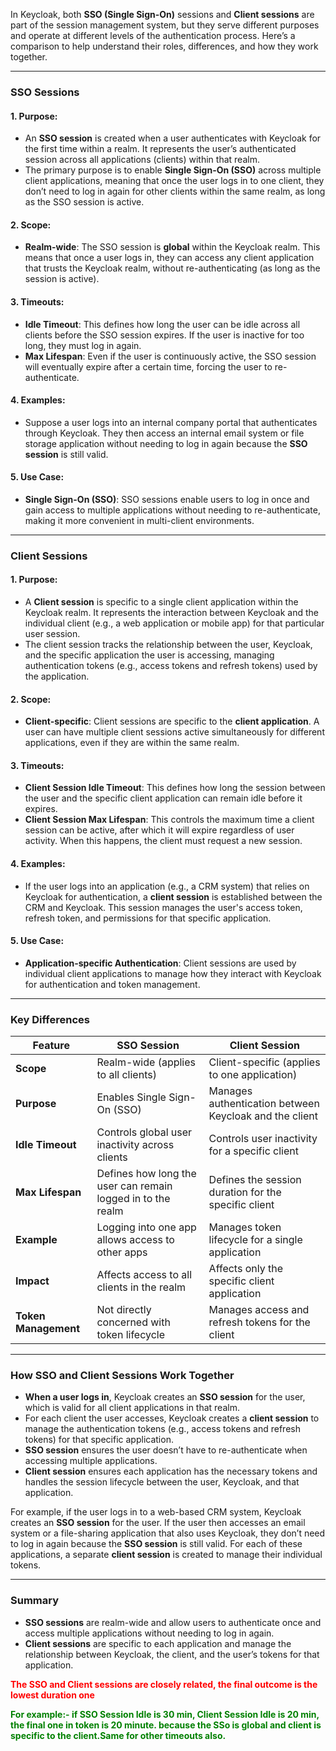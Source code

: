 In Keycloak, both **SSO (Single Sign-On)** sessions and **Client sessions** are part of the session management system, but they serve different purposes and operate at different levels of the authentication process. Here’s a comparison to help understand their roles, differences, and how they work together.

---

### **SSO Sessions**

#### 1. **Purpose**:
- An **SSO session** is created when a user authenticates with Keycloak for the first time within a realm. It represents the user’s authenticated session across all applications (clients) within that realm.
- The primary purpose is to enable **Single Sign-On (SSO)** across multiple client applications, meaning that once the user logs in to one client, they don’t need to log in again for other clients within the same realm, as long as the SSO session is active.

#### 2. **Scope**:
- **Realm-wide**: The SSO session is **global** within the Keycloak realm. This means that once a user logs in, they can access any client application that trusts the Keycloak realm, without re-authenticating (as long as the session is active).

#### 3. **Timeouts**:
- **Idle Timeout**: This defines how long the user can be idle across all clients before the SSO session expires. If the user is inactive for too long, they must log in again.
- **Max Lifespan**: Even if the user is continuously active, the SSO session will eventually expire after a certain time, forcing the user to re-authenticate.

#### 4. **Examples**:
- Suppose a user logs into an internal company portal that authenticates through Keycloak. They then access an internal email system or file storage application without needing to log in again because the **SSO session** is still valid.

#### 5. **Use Case**:
- **Single Sign-On (SSO)**: SSO sessions enable users to log in once and gain access to multiple applications without needing to re-authenticate, making it more convenient in multi-client environments.

---

### **Client Sessions**

#### 1. **Purpose**:
- A **Client session** is specific to a single client application within the Keycloak realm. It represents the interaction between Keycloak and the individual client (e.g., a web application or mobile app) for that particular user session.
- The client session tracks the relationship between the user, Keycloak, and the specific application the user is accessing, managing authentication tokens (e.g., access tokens and refresh tokens) used by the application.

#### 2. **Scope**:
- **Client-specific**: Client sessions are specific to the **client application**. A user can have multiple client sessions active simultaneously for different applications, even if they are within the same realm.

#### 3. **Timeouts**:
- **Client Session Idle Timeout**: This defines how long the session between the user and the specific client application can remain idle before it expires.
- **Client Session Max Lifespan**: This controls the maximum time a client session can be active, after which it will expire regardless of user activity. When this happens, the client must request a new session.

#### 4. **Examples**:
- If the user logs into an application (e.g., a CRM system) that relies on Keycloak for authentication, a **client session** is established between the CRM and Keycloak. This session manages the user's access token, refresh token, and permissions for that specific application.

#### 5. **Use Case**:
- **Application-specific Authentication**: Client sessions are used by individual client applications to manage how they interact with Keycloak for authentication and token management.

---

### **Key Differences**

| **Feature**               | **SSO Session**                             | **Client Session**                               |
|---------------------------|---------------------------------------------|-------------------------------------------------|
| **Scope**                 | Realm-wide (applies to all clients)         | Client-specific (applies to one application)     |
| **Purpose**               | Enables Single Sign-On (SSO)                | Manages authentication between Keycloak and the client |
| **Idle Timeout**          | Controls global user inactivity across clients | Controls user inactivity for a specific client    |
| **Max Lifespan**          | Defines how long the user can remain logged in to the realm | Defines the session duration for the specific client |
| **Example**               | Logging into one app allows access to other apps | Manages token lifecycle for a single application |
| **Impact**                | Affects access to all clients in the realm  | Affects only the specific client application     |
| **Token Management**      | Not directly concerned with token lifecycle | Manages access and refresh tokens for the client |

---

### **How SSO and Client Sessions Work Together**

- **When a user logs in**, Keycloak creates an **SSO session** for the user, which is valid for all client applications in that realm.
- For each client the user accesses, Keycloak creates a **client session** to manage the authentication tokens (e.g., access tokens and refresh tokens) for that specific application.
- **SSO session** ensures the user doesn’t have to re-authenticate when accessing multiple applications.
- **Client session** ensures each application has the necessary tokens and handles the session lifecycle between the user, Keycloak, and that application.

For example, if the user logs in to a web-based CRM system, Keycloak creates an **SSO session** for the user. If the user then accesses an email system or a file-sharing application that also uses Keycloak, they don’t need to log in again because the **SSO session** is still valid. For each of these applications, a separate **client session** is created to manage their individual tokens.

---

### Summary

- **SSO sessions** are realm-wide and allow users to authenticate once and access multiple applications without needing to log in again.
- **Client sessions** are specific to each application and manage the relationship between Keycloak, the client, and the user’s tokens for that application.

<b><span style="color:red">The SSO and Client sessions are closely related, the final outcome is the lowest duration one</span><b>

<b><span style="color:green">For example:- if SSO Session Idle is 30 min, Client Session Idle is 20 min, the final one in token is 20 minute. because the SSo is global and client is specific to the client.Same for other timeouts also.</span>